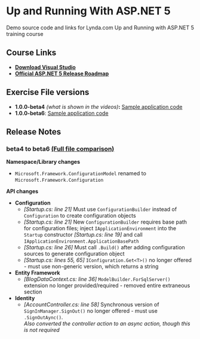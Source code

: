 # Up and Running With ASP.NET 5

Demo source code and links for Lynda.com Up and Running with ASP.NET 5 training course

## Course Links
* __[Download Visual Studio](https://www.visualstudio.com/)__
* __[Official ASP.NET 5 Release Roadmap](https://github.com/aspnet/Home/wiki/Roadmap)__

## Exercise File versions
* __1.0.0-beta4__ *(what is shown in the videos)*__:__ [Sample application code](https://github.com/jchadwick/UpAndRunningWithAspNet5/tree/beta4/AspNetBlog)
* __1.0.0-beta6__: [Sample application code](https://github.com/jchadwick/UpAndRunningWithAspNet5/tree/beta6/AspNetBlog)

## Release Notes

### beta4 to beta6  [(Full file comparison)](https://github.com/jchadwick/UpAndRunningWithAspNet5/compare/beta4...beta6)

__Namespace/Library changes__  
* `Microsoft.Framework.ConfigurationModel` renamed to `Microsoft.Framework.Configuration`

__API changes__  
* __Configuration__
	* *[Startup.cs: line 21]* Must use `ConfigurationBuilder` instead of `Configuration` to create configuration objects
	* *[Startup.cs: line 21]* New `ConfigurationBuilder` requires base path for configuration files;  inject `IApplicationEnvironment` into the `Startup` constructor *[Startup.cs: line 19]* and call `IApplicationEnvironment.ApplicationBasePath` 
	* *[Startup.cs: line 26]* Must call `.Build()` after adding configuration sources to generate configuration object 
	* *[Startup.cs: lines 55, 65]* `IConfiguration.Get<T>()` no longer offered - must use non-generic version, which returns a string
* __Entity Framework__
	* *[BlogDataContext.cs: line 36]* `ModelBuilder.ForSqlServer()` extension no longer provided/required - removed entire extraneous section
* __Identity__
	* *[AccountController.cs: line 58]* Synchronous version of `SignInManager.SignOut()` no longer offered - must use `.SignOutAync()`.  
	*Also converted the controller action to an async action, though this is not required*